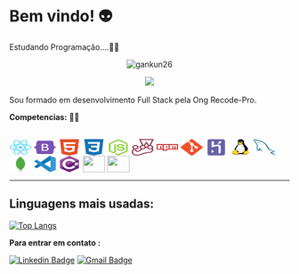# Bem vindo!   👽
Estudando Programação....👨‍💻

<p align="center"> <img src="https://komarev.com/ghpvc/?username=gankun26&label=Profile%20views&color=0e75b6&style=flat" alt="gankun26" /> </p>

<p align = 'center'>   
 
<img src = "https://gidigi.com/cdn/love.gif">    

Sou formado em desenvolvimento Full Stack pela Ong Recode-Pro.

**Competencias:** 🧙‍♂️     

 <div style="display: inline_block"><br>
  <img align="center" height="30" width="40" src="https://github.com/devicons/devicon/blob/master/icons/react/react-original.svg">
  <img align="center" height="30" width="40" src="https://github.com/devicons/devicon/blob/master/icons/bootstrap/bootstrap-plain.svg">
  <img align="center" height="30" width="40" src="https://github.com/devicons/devicon/blob/master/icons/html5/html5-plain.svg">
   <img align="center" height="30" width="40" src="https://github.com/devicons/devicon/blob/master/icons/css3/css3-plain.svg">
   <img align="center" height="30" width="40" src="https://github.com/devicons/devicon/blob/master/icons/nodejs/nodejs-plain.svg">
   <img align="center" height="30" width="40" src="https://github.com/devicons/devicon/blob/master/icons/jest/jest-plain.svg">
   <img align="center" height="30" width="40" src="https://github.com/devicons/devicon/blob/master/icons/npm/npm-original-wordmark.svg">
  <img align="center" height="30" width="40" src="https://github.com/devicons/devicon/blob/master/icons/git/git-plain.svg">
  <img align="center" height="30" width="40" src="https://github.com/devicons/devicon/blob/master/icons/heroku/heroku-plain.svg">
  <img align="center" height="30" width="40" src="https://github.com/devicons/devicon/blob/master/icons/linux/linux-original.svg">
  <img align="center" height="30" width="40" src="https://github.com/devicons/devicon/blob/master/icons/mysql/mysql-plain.svg">
  <img align="center" height="30" width="40" src="https://github.com/devicons/devicon/blob/master/icons/mongodb/mongodb-plain.svg">
  <img align="center" height="30" width="40" src="https://github.com/devicons/devicon/blob/master/icons/vscode/vscode-original.svg">
  <img align="center" height="30" width="40" src="https://github.com/devicons/devicon/blob/master/icons/csharp/csharp-original.svg">
  <img align="center" height="30" width="40" src="https://cdn.jsdelivr.net/gh/devicons/devicon/icons/knockout/knockout-plain-wordmark.svg">
   <img align="center" height="30" width="40" src="https://cdn.jsdelivr.net/gh/devicons/devicon/icons/visualstudio/visualstudio-plain-wordmark.svg">
</div>

------------------------------------------------------------------------------------------------------------------------------------------------------------------------------
## Linguagens mais usadas:     

<p align = 'center'>  
  
[![Top Langs](https://github-readme-stats.vercel.app/api/top-langs/?username=gankun26&layout=compact)](https://github.com/gankun26?tab=repositories)

**Para entrar em contato :**

[![Linkedin Badge](https://img.shields.io/badge/-Alan%20Santana-6633cc?style=flat-square&logo=Linkedin&logoColor=white&link=https://www.linkedin.com/in/alan-santana-0644b915b/)](https://www.linkedin.com/in/alan-santana-0644b915b/) 
[![Gmail Badge](https://img.shields.io/badge/-alansf.nsantana@gmail.com-6633cc?style=flat-square&logo=Gmail&logoColor=white&link=mailto:alansf.nsantana@gmail.com)](alansf.nsantana@gmail.com)    
  




